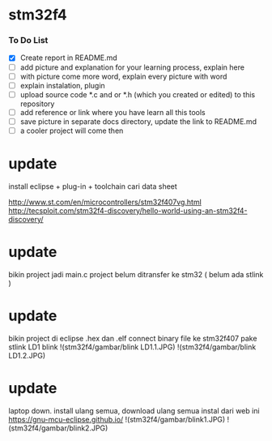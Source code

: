 # stm32f4

### To Do List
- [x] Create report in README.md  
- [ ] add picture and explanation for your learning process, explain here  
- [ ] with picture come more word, explain every picture with word  
- [ ] explain instalation, plugin  
- [ ] upload source code *.c and or *.h (which you created or edited) to this repository  
- [ ] add reference or link where you have learn all this tools  
- [ ] save picture in separate docs directory, update the link to README.md  
- [ ] a cooler project will come then  

# update
install eclipse + plug-in + toolchain
cari data sheet

http://www.st.com/en/microcontrollers/stm32f407vg.html
http://tecsploit.com/stm32f4-discovery/hello-world-using-an-stm32f4-discovery/


# update
bikin project jadi main.c
project belum ditransfer ke stm32 ( belum ada stlink )


# update
bikin project di eclipse .hex dan .elf
connect binary file ke stm32f407 pake stlink
LD1 blink
!(stm32f4/gambar/blink LD1.1.JPG)
!(stm32f4/gambar/blink LD1.2.JPG)


# update
laptop down. install ulang semua, download ulang semua 
instal dari web ini https://gnu-mcu-eclipse.github.io/
!(stm32f4/gambar/blink1.JPG)
!(stm32f4/gambar/blink2.JPG)
